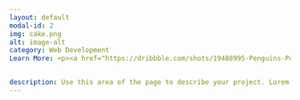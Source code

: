 ```yaml
---
layout: default
modal-id: 2
img: cake.png
alt: image-alt
category: Web Development
Learn More: <p><a href="https://dribbble.com/shots/19488995-Penguins-Poster"></p>


description: Use this area of the page to describe your project. Lorem ipsum dolor sit amet, consectetur adipisicing elit. Mollitia neque assumenda ipsam nihil, molestias magnam, recusandae quos quis inventore quisquam velit asperiores, vitae? Reprehenderit soluta, eos quod consequuntur itaque. Nam.
---
```

